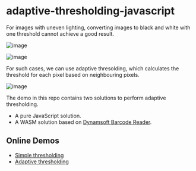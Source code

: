 # adaptive-thresholding-javascript

For images with uneven lighting, converting images to black and white with one threshold cannot achieve a good result.

![image](https://github.com/user-attachments/assets/76b5bdda-cf1b-4a09-9213-90141fa7cbe7)

![image](https://github.com/user-attachments/assets/42c104e0-00f6-4551-8a50-239e66b159b7)

For such cases, we can use adaptive thresolding, which calculates the threshold for each pixel based on neighbouring pixels.

![image](https://github.com/user-attachments/assets/a1ec094c-2d1a-41fe-89ae-c45fa0c32cac)


The demo in this repo contains two solutions to perform adaptive thresholding.

* A pure JavaScript solution.
* A WASM solution based on [Dynamsoft Barcode Reader](https://www.dynamsoft.com/barcode-reader/overview/).

## Online Demos

* [Simple thresholding](https://tony-xlh.github.io/Color-Conversion-JavaScript/black-white.html)
* [Adaptive thresholding](https://tony-xlh.github.io/adaptive-thresholding-javascript/)

